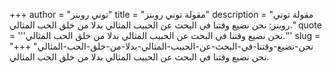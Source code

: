 +++
author = "توني روبنز"
title = "مقولة توني روبنز"
description = "مقولة توني روبنز: نحن نضيع وقتنا في البحث عن الحبيب المثالي بدلا من خلق الحب المثالي."
quote = '''نحن نضيع وقتنا في البحث عن الحبيب المثالي بدلا من خلق الحب المثالي.'''
slug = "نحن-نضيع-وقتنا-في-البحث-عن-الحبيب-المثالي-بدلا-من-خلق-الحب-المثالي"
+++
نحن نضيع وقتنا في البحث عن الحبيب المثالي بدلا من خلق الحب المثالي.
